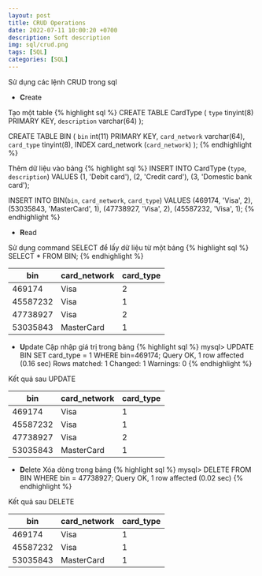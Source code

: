 ```yaml
---
layout: post
title: CRUD Operations
date: 2022-07-11 10:00:20 +0700
description: Soft description
img: sql/crud.png
tags: [SQL]
categories: [SQL]
---
```


Sử dụng các lệnh CRUD trong sql

- **C**reate

Tạo một table
{% highlight sql %}
CREATE TABLE CardType (
  `type` tinyint(8) PRIMARY KEY,
  `description` varchar(64)
);

CREATE TABLE BIN (
  `bin` int(11) PRIMARY KEY,
  `card_network` varchar(64),
  `card_type` tinyint(8),
  INDEX card_network (`card_network`)
);
{% endhighlight %}

Thêm dữ liệu vào bảng
{% highlight sql %}
INSERT INTO CardType (`type`, `description`) VALUES (1, 'Debit card'), (2, 'Credit card'), (3, 'Domestic bank card');

INSERT INTO BIN(`bin`, `card_network`, `card_type`) VALUES
(469174, 'Visa', 2), (53035843, 'MasterCard', 1), (47738927, 'Visa', 2), (45587232, 'Visa', 1);
{% endhighlight %}

- **R**ead

Sử dụng command SELECT để lấy dữ liệu từ một bảng
{% highlight sql %}
SELECT * FROM BIN;
{% endhighlight %}

| bin      | card_network | card_type |
|----------|--------------|-----------|
| 469174   | Visa         | 2         |
| 45587232 | Visa         | 1         |
| 47738927 | Visa         | 2         |
| 53035843 | MasterCard   | 1         |

- **U**pdate
Cập nhập giá trị trong bảng
{% highlight sql %}
mysql> UPDATE BIN SET card_type = 1 WHERE bin=469174;
Query OK, 1 row affected (0.16 sec)
Rows matched: 1  Changed: 1  Warnings: 0
{% endhighlight %}

Kết quả sau UPDATE

| bin      | card_network | card_type |
|----------|--------------|-----------|
| 469174   | Visa         | 1         |
| 45587232 | Visa         | 1         |
| 47738927 | Visa         | 2         |
| 53035843 | MasterCard   | 1         |


- **D**elete
    Xóa dòng trong bảng
{% highlight sql %}
mysql> DELETE FROM BIN WHERE bin = 47738927;
Query OK, 1 row affected (0.02 sec)
{% endhighlight %}

Kết quả sau DELETE

| bin      | card_network | card_type |
|----------|--------------|-----------|
| 469174   | Visa         | 1         |
| 45587232 | Visa         | 1         |
| 53035843 | MasterCard   | 1         |